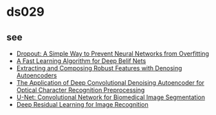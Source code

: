 # ds029

## see
- [Dropout: A Simple Way to Prevent Neural Networks from Overfitting]
- [A Fast Learning Algorithm for Deep Belif Nets]
- [Extracting and Composing Robust Features with Denosing Autoencoders]
- [The Application of Deep Convolutional Denoising Autoencoder for Optical Character Recognition Preprocessing]
- [U-Net: Convolutional Network for Biomedical Image Segmentation]
- [Deep Residual Learning for Image Recognition]


[Dropout: A Simple Way to Prevent Neural Networks from Overfitting]: http://jmlr.org/papers/volume15/srivastava14a.old/srivastava14a.pdf
[A Fast Learning Algorithm for Deep Belif Nets]: https://www.cs.toronto.edu/~hinton/absps/fastnc.pdf
[Extracting and Composing Robust Features with Denosing Autoencoders]: https://www.cs.toronto.edu/~larocheh/publications/icml-2008-denoising-autoencoders.pdf
[The Application of Deep Convolutional Denoising Autoencoder for Optical Character Recognition Preprocessing]: https://ieeexplore.ieee.org/document/8262546
[U-Net: Convolutional Network for Biomedical Image Segmentation]: https://arxiv.org/abs/1505.04597
[Deep Residual Learning for Image Recognition]: https://arxiv.org/abs/1512.03385
